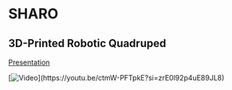 # SHARO 

## 3D-Printed Robotic Quadruped 

[Presentation](https://www.canva.com/design/DAF9LW5Wsng/epv8NiQ4tBocYaW37CDXpg/edit?utm_content=DAF9LW5Wsng&utm_campaign=designshare&utm_medium=link2&utm_source=sharebutton)

[![Video]([https://img.youtube.com/vi/YOUTUBE_VIDEO_ID_HERE/0.jpg](https://cdn.discordapp.com/attachments/953650567174041600/1233756708917084160/20240427_152819.jpg))](https://youtu.be/ctmW-PFTpkE?si=zrE0l92p4uE89JL8)
